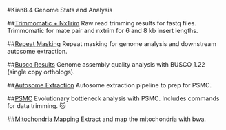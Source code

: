 #Kian8.4 Genome Stats and Analysis

##[Trimmomatic + NxTrim](analysis/kian_8.4_trimming.md)
Raw read trimming results for fastq files. Trimmomatic for mate pair and nxtrim for 6 and 8 kb insert lengths.


##[Repeat Masking](analysis/kian_8.4_repeat_masking.md)
Repeat masking for genome analysis and downstream autosome extraction.


##[Busco Results](analysis/kian_8.4_busco.md)
Genome assembly quality analysis with BUSCO_1.22 (single copy orthologs).


##[Autosome Extraction](analysis/kian_8.4_autosome_extraction.md)
Autosome extraction pipeline to prep for PSMC.


##[PSMC](analysis/kian_8.4_psmc_analysis.md)
Evolutionary bottleneck analysis with PSMC. Includes commands for data trimming. :cat:


##[Mitochondria Mapping](analysis/mito_map.md)
Extract and map the mitochondria with bwa.
